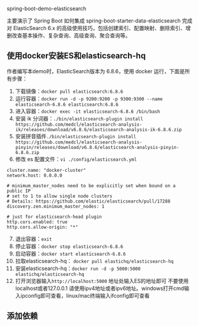 
spring-boot-demo-elasticsearch


主要演示了 Spring Boot 如何集成 spring-boot-starter-data-elasticsearch 完成对 ElasticSearch 6.x 的高级使用技巧，包括创建索引、配置映射、删除索引、增删改查基本操作、复杂查询、高级查询、聚合查询等。

## 使用docker安装ES和elasticsearch-hq


作者编写本demo时，ElasticSearch版本为 6.8.6，使用 docker 运行，下面是所有步骤：

1. 下载镜像：`docker pull elasticsearch:6.8.6`
2. 运行容器：`docker run -d -p 9200:9200 -p 9300:9300 --name elasticsearch-6.8.6 elasticsearch:6.8.6`
3. 进入容器：`docker exec -it elasticsearch-6.8.6 /bin/bash`
4. 安装 ik 分词器：`./bin/elasticsearch-plugin install https://github.com/medcl/elasticsearch-analysis-ik/releases/download/v6.8.6/elasticsearch-analysis-ik-6.8.6.zip`
5. 安装拼音插件`./bin/elasticsearch-plugin install https://github.com/medcl/elasticsearch-analysis-pinyin/releases/download/v6.8.6/elasticsearch-analysis-pinyin-6.8.6.zip`
6. 修改 es 配置文件：`vi ./config/elasticsearch.yml`

```
cluster.name: "docker-cluster"
network.host: 0.0.0.0

# minimum_master_nodes need to be explicitly set when bound on a public IP
# set to 1 to allow single node clusters
# Details: https://github.com/elastic/elasticsearch/pull/17288
discovery.zen.minimum_master_nodes: 1

# just for elasticsearch-head plugin
http.cors.enabled: true
http.cors.allow-origin: "*"
```

7. 退出容器：`exit`
8. 停止容器：`docker stop elasticsearch-6.8.6`
9. 启动容器：`docker start elasticsearch-6.8.6`
10. 拉取elasticsearch-hq：  `docker pull elastichq/elasticsearch-hq`
11. 安装elasticsearch-hq：`docker run -d -p 5000:5000 elastichq/elasticsearch-hq`
12. 打开浏览器输入`http://localhost:5000` 地址处输入ES的地址即可 不要使用localhost或者127.0.0.1 请使用ipv4地址或者ipv6地址。windows打开cmd输入ipconfig即可查看，linux/mac终端输入ifconfig即可查看






## 添加依赖
